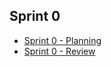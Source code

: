 ## Sprint 0
        
- [Sprint 0 - Planning](sprints/planning/Sprint-0-planning.md)
- [Sprint 0 - Review](sprints/review/Sprint-0-review.md)